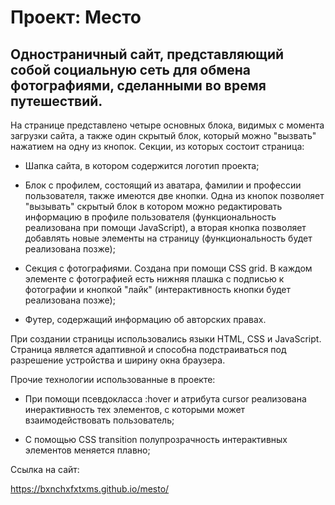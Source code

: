 # Проект: Место

## Одностраничный сайт, представляющий собой социальную сеть для обмена фотографиями, сделанными во время путешествий.

На странице представлено четыре основных блока, видимых с момента загрузки сайта, а также один скрытый блок, который можно "вызвать" нажатием на одну из кнопок. Секции, из которых состоит страница:

* Шапка сайта, в котором содержится логотип проекта;

* Блок с профилем, состоящий из аватара, фамилии и профессии пользователя, также имеются две кнопки. Одна из кнопок позволяет "вызывать" скрытый блок в котором можно редактировать информацию в профиле пользователя (функциональность реализована при помощи JavaScript), а вторая кнопка позволяет добавлять новые элементы на страницу (функциональность будет реализована позже);

* Секция с фотографиями. Создана при помощи CSS grid. В каждом элементе с фотографией есть нижняя плашка с подписью к фотографии и кнопкой "лайк" (интерактивность кнопки будет реализована позже);

* Футер, содержащий информацию об авторских правах.

При создании страницы использовались языки HTML, CSS и JavaScript. Страница является адаптивной и способна подстраиваться под разрешение устройства и ширину окна браузера.

Прочие технологии использованные в проекте:

* При помощи псевдокласса :hover и атрибута сursor реализована инерактивность тех элементов, с которыми может взаимодействовать пользователь;

* С помощью CSS transition полупрозрачность интерактивных элементов меняется плавно;

Ссылка на сайт:

https://bxnchxfxtxms.github.io/mesto/